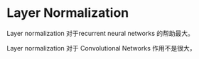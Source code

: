 # Layer Normalization

Layer normalization 对于recurrent neural networks 的帮助最大。

Layer normalization 对于 Convolutional Networks 作用不是很大，